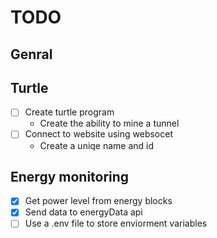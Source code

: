 # TODO

## Genral

## Turtle

- [ ] Create turtle program
  - Create the ability to mine a tunnel
- [ ] Connect to website using websocet
  - Create a uniqe name and id

## Energy monitoring

- [x] Get power level from energy blocks
- [x] Send data to energyData api
- [ ] Use a .env file to store enviorment variables